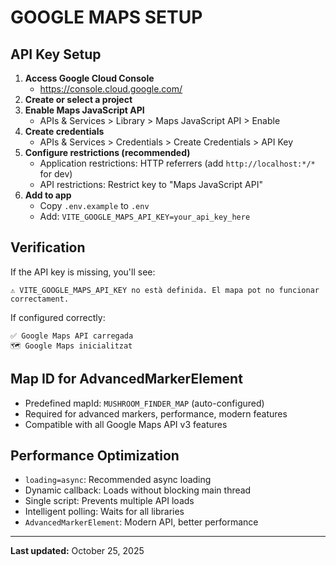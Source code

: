 # GOOGLE MAPS SETUP

## API Key Setup

1. **Access Google Cloud Console**
   - https://console.cloud.google.com/
2. **Create or select a project**
3. **Enable Maps JavaScript API**
   - APIs & Services > Library > Maps JavaScript API > Enable
4. **Create credentials**
   - APIs & Services > Credentials > Create Credentials > API Key
5. **Configure restrictions (recommended)**
   - Application restrictions: HTTP referrers (add `http://localhost:*/*` for dev)
   - API restrictions: Restrict key to "Maps JavaScript API"
6. **Add to app**
   - Copy `.env.example` to `.env`
   - Add: `VITE_GOOGLE_MAPS_API_KEY=your_api_key_here`

## Verification

If the API key is missing, you'll see:
```
⚠️ VITE_GOOGLE_MAPS_API_KEY no està definida. El mapa pot no funcionar correctament.
```
If configured correctly:
```
✅ Google Maps API carregada
🗺️ Google Maps inicialitzat
```

## Map ID for AdvancedMarkerElement

- Predefined mapId: `MUSHROOM_FINDER_MAP` (auto-configured)
- Required for advanced markers, performance, modern features
- Compatible with all Google Maps API v3 features

## Performance Optimization

- `loading=async`: Recommended async loading
- Dynamic callback: Loads without blocking main thread
- Single script: Prevents multiple API loads
- Intelligent polling: Waits for all libraries
- `AdvancedMarkerElement`: Modern API, better performance

---

**Last updated:** October 25, 2025
